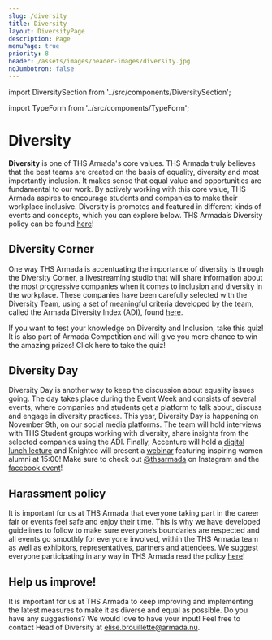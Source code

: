 ```yaml
---
slug: /diversity
title: Diversity
layout: DiversityPage
description: Page
menuPage: true
priority: 8
header: /assets/images/header-images/diversity.jpg
noJumbotron: false
---
```

import DiversitySection from '../src/components/DiversitySection';

import TypeForm from '../src/components/TypeForm';

<div className='diversitypage-container'>

# Diversity

<p><b id="diversity-color">Diversity</b> is one of THS Armada's core values. THS Armada truly believes that the best teams are created on the basis of equality, diversity and most importantly inclusion. It makes sense that equal value and opportunities are fundamental to our work. By actively working with this core value, THS Armada aspires to encourage students and companies to make their workplace inclusive. Diversity is promotes and featured in different kinds of events and concepts, which you can explore below. THS Armada’s Diversity policy can be found <a href="/assets/Diversity_policy_.pdf">here</a>!</p>

   <DiversitySection left>

## **Diversity Corner**

  One way THS Armada is accentuating the importance of diversity is through the Diversity Corner, a livestreaming studio that will share information about the most progressive companies when it comes to inclusion and diversity in the workplace. These companies have been carefully selected with the Diversity Team, using a set of meaningful criteria developed by the team, called the Armada Diversity Index (ADI), found [here](/assets/Focus_rooms_selection.pdf).

  If you want to test your knowledge on Diversity and Inclusion, take this quiz! It is also part of Armada Competition and will give you more chance to win the amazing prizes!
  <TypeForm url="https://thsarmada1.typeform.com/to/QZOFyCi8">Click here to take the quiz!</TypeForm>
  <br/>

   </DiversitySection>

</div>
<div className='diversity-day'>
   <div className='diversitypage-container' style='padding-top: 0;'>

   <DiversitySection right>

## **Diversity Day**

Diversity Day is another way to keep the discussion about equality issues going. The day takes place during the Event Week and consists of several events, where companies and students get a platform to talk about, discuss and engage in diversity practices. This year, Diversity Day is happening on November 9th, on our social media platforms. The team will hold interviews with THS Student groups working with diversity, share insights from the selected companies using the ADI. Finally, Accenture will hold a [digital lunch lecture](https://www.facebook.com/events/661548751224597) and Knightec will present a [webinar](https://www.facebook.com/events/1335175583489773) featuring inspiring women alumni at 15:00! Make sure to check out [@thsarmada](https://www.instagram.com/thsarmada/) on Instagram and the [facebook event](https://www.facebook.com/events/3373777216050973)!

   </DiversitySection>
   </div>
</div>

<div className='diversitypage-container'>

   <DiversitySection>

## Harassment policy

   It is important for us at THS Armada that everyone taking part in the career fair or events feel safe and enjoy their time. This is why we have developed guidelines to follow to make sure everyone’s boundaries are respected and all events go smoothly for everyone involved, within the THS Armada team as well as exhibitors, representatives, partners and attendees.  We suggest everyone participating in any way in THS Armada read the policy <a href="/assets/THS_Armada_Harassment_and_Safety_Policy.pdf">here</a>!

   </DiversitySection>

   <DiversitySection right>

## Help us improve!

   It is important for us at THS Armada to keep improving and implementing the latest measures to make it as diverse and equal as possible. Do you have any suggestions? We would love to have your input! Feel free to contact Head of Diversity at [elise.brouillette@armada.nu](mailto:elise.brouillette@armada.nu).

   </DiversitySection>

</div>